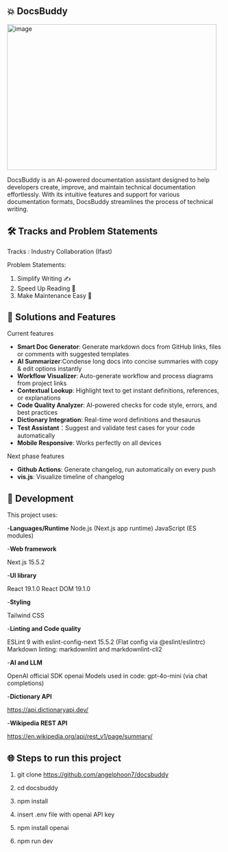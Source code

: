  ## 💥 **DocsBuddy**
 
 
 <img width="489" height="340" alt="image" src="https://github.com/user-attachments/assets/f6ebf033-49ea-48da-97b3-ae0902382f9f" />


DocsBuddy is an AI-powered documentation assistant designed to help developers create, improve, and maintain technical documentation effortlessly. With its intuitive features and support for various documentation formats, DocsBuddy streamlines the process of technical writing.


## 🛠️ **Tracks and Problem Statements**

Tracks : Industry Collaboration (Ifast)

Problem Statements: 
1. Simplify Writing ✍️
2. Speed Up Reading 📖
3. Make Maintenance Easy 🧱



## 🚀 **Solutions and Features**

  Current features
  
- **Smart Doc Generator**: Generate markdown docs from GitHub links, files or comments with suggested templates
- **AI Summarizer**:Condense long docs into concise summaries with copy & edit options instantly
- **Workflow Visualizer**: Auto-generate workflow and process diagrams from project links
- **Contextual Lookup**: Highlight text to get instant definitions, references, or explanations
- **Code Quality Analyzer**: AI-powered checks for code style, errors, and best practices
- **Dictionary Integration**: Real-time word definitions and thesaurus
- **Test Assistant**：Suggest and validate test cases for your code automatically
- **Mobile Responsive**: Works perfectly on all devices



Next phase features

- **Github Actions**: Generate changelog, run automatically on every push
- **vis.js**: Visualize timeline of changelog

## 🔧 **Development**

This project uses:


-**Languages/Runtime**
Node.js (Next.js app runtime)
JavaScript (ES modules)




-**Web framework**

Next.js 15.5.2 



-**UI library**
  
React 19.1.0
React DOM 19.1.0



-**Styling**

Tailwind CSS 



-**Linting and Code quality**

ESLint 9 with eslint-config-next 15.5.2 (Flat config via @eslint/eslintrc)
Markdown linting: markdownlint and markdownlint-cli2



-**AI and LLM**

OpenAI official SDK openai 
Models used in code: gpt-4o-mini (via chat completions)



-**Dictionary API**

https://api.dictionaryapi.dev/



-**Wikipedia REST API**

https://en.wikipedia.org/api/rest_v1/page/summary/



## 🌐 **Steps to run this project**

1. git clone https://github.com/angelphoon7/docsbuddy

2. cd docsbuddy

3. npm install

4. insert .env file with openai API key

5. npm install openai

6. npm run dev




